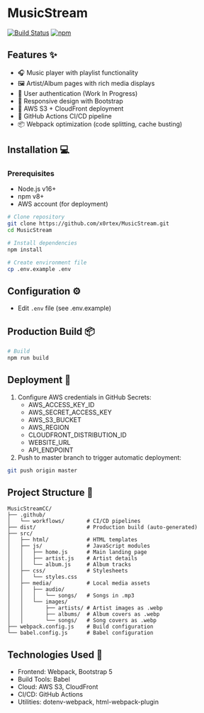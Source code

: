 # MusicStream

[![Build Status](https://github.com/x0rtex/MusicStream/actions/workflows/deploy.yml/badge.svg?event=push&label=Build)](https://github.com/x0rtex/MusicStream/actions)
[![npm](https://img.shields.io/npm/v/webpack)](https://www.npmjs.com/package/webpack)

## Features ✨

- 🎧 Music player with playlist functionality
- 🖼️ Artist/Album pages with rich media displays
- 🔐 User authentication (Work In Progress)
- 📱 Responsive design with Bootstrap
- 🚀 AWS S3 + CloudFront deployment
- 🔄 GitHub Actions CI/CD pipeline
- 📦 Webpack optimization (code splitting, cache busting)

## Installation 💻

### Prerequisites

- Node.js v16+
- npm v8+
- AWS account (for deployment)

```bash
# Clone repository
git clone https://github.com/x0rtex/MusicStream.git
cd MusicStream

# Install dependencies
npm install

# Create environment file
cp .env.example .env
```

## Configuration ⚙️

- Edit `.env` file (see .env.example)

## Production Build 📦

```bash
# Build
npm run build
```

## Deployment 🚀

1. Configure AWS credentials in GitHub Secrets:
    - AWS_ACCESS_KEY_ID
    - AWS_SECRET_ACCESS_KEY
    - AWS_S3_BUCKET
    - AWS_REGION
    - CLOUDFRONT_DISTRIBUTION_ID
    - WEBSITE_URL
    - API_ENDPOINT
2. Push to master branch to trigger automatic deployment:

```bash
git push origin master
````

## Project Structure 📂

```
MusicStreamCC/
├── .github/
│   └── workflows/       # CI/CD pipelines
├── dist/                # Production build (auto-generated)
├── src/
│   ├── html/            # HTML templates
│   ├── js/              # JavaScript modules
│   │   ├── home.js      # Main landing page
│   │   ├── artist.js    # Artist details
│   │   └── album.js     # Album tracks
│   ├── css/             # Stylesheets
│   │   └── styles.css
│   ├── media/           # Local media assets
│   │   ├── audio/
│   │   │   └── songs/   # Songs in .mp3
│   │   └── images/
│   │       ├── artists/ # Artist images as .webp
│   │       ├── albums/  # Album covers as .webp
│   │       └── songs/   # Song covers as .webp
├── webpack.config.js    # Build configuration
└── babel.config.js      # Babel configuration
```

## Technologies Used 🔧

- Frontend: Webpack, Bootstrap 5
- Build Tools: Babel
- Cloud: AWS S3, CloudFront
- CI/CD: GitHub Actions
- Utilities: dotenv-webpack, html-webpack-plugin
